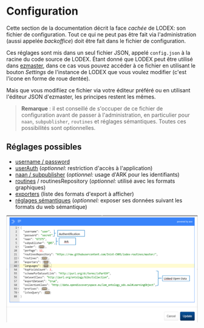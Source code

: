 # Configuration

Cette section de la documentation décrit la face _cachée_ de LODEX: son fichier de configuration. Tout ce qui ne peut pas être fait via l'administration \(aussi appelée _backoffice_\) doit être fait dans le fichier de configuration.

Ces réglages sont mis dans un seul fichier JSON, appelé `config.json` à la racine du code source de LODEX. Étant donné que LODEX peut être utilisé dans [ezmaster](https://github.com/Inist-CNRS/ezmaster), dans ce cas vous pouvez accéder à ce fichier en utilisant le bouton _Settings_ de l'instance de LODEX que vous voulez modifier \(c'est l'icone en forme de roue dentée\).

Mais que vous modifiiez ce fichier via votre éditeur préféré ou en utilisant l'éditeur JSON d'ezmaster, les principes restent les mêmes.

> **Remarque** : il est conseillé de s'occuper de ce fichier de configuration avant de passer à l'administration, en particulier pour `naan`, `subpublisher`, `routines` et réglages sémantiques. Toutes ces possibilités sont optionnelles.

## Réglages possibles

* [username / password](authentification.md)
* [userAuth](restrictionacces.md) \(_optionnel_: restriction d'accès à l'application\)
* [naan / subpublisher](ark.md) \(_optionnel:_ usage d'ARK pour les identifiants\)
* [routines](routines/) / routinesRepository \(_optionnel:_ utilisé avec les formats graphiques\)
* [exporters](exporters.md) \(liste des formats d'export à afficher\)
* [réglages sémantiques](linkedopendata.md) \(_optionnel:_ exposer ses données suivant les formats du web sémantique\)

![Fichier de configuration](../.gitbook/assets/panneaudedonfiguration.png)

